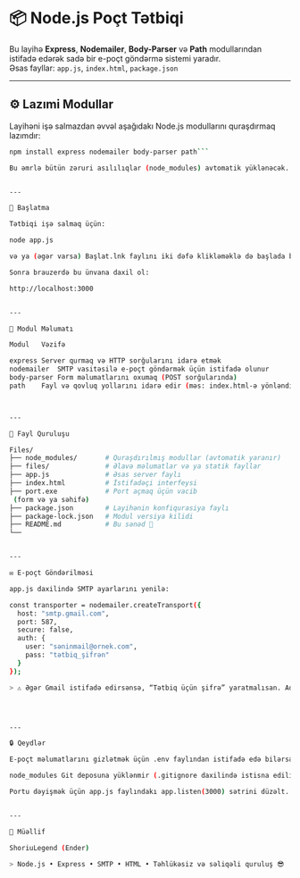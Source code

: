 
# 📦 Node.js Poçt Tətbiqi

Bu layihə **Express**, **Nodemailer**, **Body-Parser** və **Path** modullarından istifadə edərək sadə bir e-poçt göndərmə sistemi yaradır.  
Əsas fayllar: `app.js`, `index.html`, `package.json`

---

## ⚙️ Lazımi Modullar

Layihəni işə salmazdan əvvəl aşağıdakı Node.js modullarını quraşdırmaq lazımdır:

```bash
npm install express nodemailer body-parser path```

Bu əmrlə bütün zəruri asılılıqlar (node_modules) avtomatik yüklənəcək.


---

🚀 Başlatma

Tətbiqi işə salmaq üçün:

node app.js

və ya (əgər varsa) Başlat.lnk faylını iki dəfə klikləməklə də başlada bilərsən.

Sonra brauzerdə bu ünvana daxil ol:

http://localhost:3000


---

🧩 Modul Məlumatı

Modul	Vəzifə

express	Server qurmaq və HTTP sorğularını idarə etmək
nodemailer	SMTP vasitəsilə e-poçt göndərmək üçün istifadə olunur
body-parser	Form məlumatlarını oxumaq (POST sorğularında)
path	Fayl və qovluq yollarını idarə edir (məs: index.html-ə yönləndirmə)



---

📁 Fayl Quruluşu

Files/
├── node_modules/       # Quraşdırılmış modullar (avtomatik yaranır)
├── files/              # Əlavə məlumatlar və ya statik fayllar
├── app.js              # Əsas server faylı
├── index.html          # İstifadəçi interfeysi
├── port.exe            # Port açmaq üçün vacib
 (form və ya səhifə)
├── package.json        # Layihənin konfiqurasiya faylı
├── package-lock.json   # Modul versiya kilidi
├── README.md           # Bu sənəd 🙂
└── 


---

✉️ E-poçt Göndərilməsi

app.js daxilində SMTP ayarlarını yenilə:

const transporter = nodemailer.createTransport({
  host: "smtp.gmail.com",
  port: 587,
  secure: false,
  auth: {
    user: "səninmail@ornek.com",
    pass: "tətbiq_şifrən"
  }
});

> ⚠️ Əgər Gmail istifadə edirsənsə, “Tətbiq üçün şifrə” yaratmalısan. Adi hesab şifrəsi işləmir.




---

🔒 Qeydlər

E-poçt məlumatlarını gizlətmək üçün .env faylından istifadə edə bilərsən.

node_modules Git deposuna yüklənmir (.gitignore daxilində istisna edilir).

Portu dəyişmək üçün app.js faylındakı app.listen(3000) sətrini düzəlt.


---

👤 Müəllif

ShoriuLegend (Ender)

> Node.js • Express • SMTP • HTML • Təhlükəsiz və səliqəli quruluş 😎
